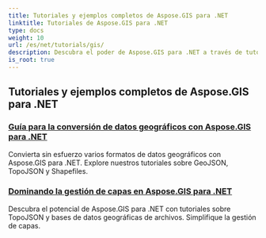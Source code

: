 ```yaml
---
title: Tutoriales y ejemplos completos de Aspose.GIS para .NET
linktitle: Tutoriales de Aspose.GIS para .NET
type: docs
weight: 10
url: /es/net/tutorials/gis/
description: Descubra el poder de Aspose.GIS para .NET a través de tutoriales completos. Domine la conversión de geodatos, la creación de geometría, el análisis, la gestión de capas y mucho más.
is_root: true
---
```


## Tutoriales y ejemplos completos de Aspose.GIS para .NET 
### [Guía para la conversión de datos geográficos con Aspose.GIS para .NET](./guide-to-geo-data-conversion/)
Convierta sin esfuerzo varios formatos de datos geográficos con Aspose.GIS para .NET. Explore nuestros tutoriales sobre GeoJSON, TopoJSON y Shapefiles.
### [Dominando la gestión de capas en Aspose.GIS para .NET](./mastering-layer-management/)
Descubra el potencial de Aspose.GIS para .NET con tutoriales sobre TopoJSON y bases de datos geográficas de archivos. Simplifique la gestión de capas.